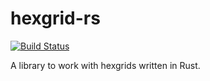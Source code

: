 # hexgrid-rs

[![Build Status](https://api.travis-ci.org/markcol/hexgrid-rs.svg)](https://travis-ci.com/markcol/hexgrid-rs)

A library to work with hexgrids written in Rust.

